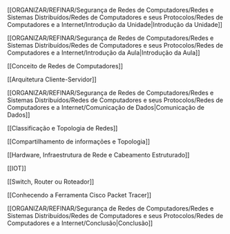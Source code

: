 [[ORGANIZAR/REFINAR/Segurança de Redes de Computadores/Redes e Sistemas Distribuídos/Redes de Computadores e seus Protocolos/Redes de Computadores e a Internet/Introdução da Unidade|Introdução da Unidade]]

[[ORGANIZAR/REFINAR/Segurança de Redes de Computadores/Redes e Sistemas Distribuídos/Redes de Computadores e seus Protocolos/Redes de Computadores e a Internet/Introdução da Aula|Introdução da Aula]]

[[Conceito de Redes de Computadores]]

[[Arquitetura Cliente-Servidor]]

[[ORGANIZAR/REFINAR/Segurança de Redes de Computadores/Redes e Sistemas Distribuídos/Redes de Computadores e seus Protocolos/Redes de Computadores e a Internet/Comunicação de Dados|Comunicação de Dados]]

[[Classificação e Topologia de Redes]]

[[Compartilhamento de informações e Topologia]]

[[Hardware, Infraestrutura de Rede e Cabeamento Estruturado]]

[[IOT]]

[[Switch, Router ou Roteador]]

[[Conhecendo a Ferramenta Cisco Packet Tracer]]

[[ORGANIZAR/REFINAR/Segurança de Redes de Computadores/Redes e Sistemas Distribuídos/Redes de Computadores e seus Protocolos/Redes de Computadores e a Internet/Conclusão|Conclusão]]